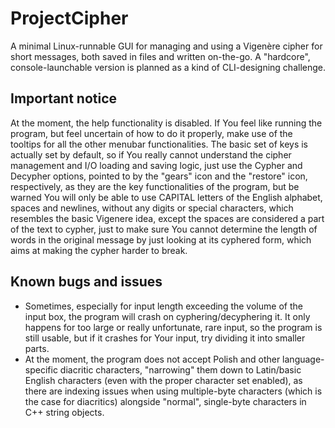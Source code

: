 # ProjectCipher
A minimal Linux-runnable GUI for managing and using a Vigenère cipher for short messages, both saved in files and written on-the-go. A "hardcore", console-launchable version is planned as a kind of CLI-designing challenge.
## Important notice
At the moment, the help functionality is disabled. If You feel like running the program, but feel uncertain of how to do it properly, make use of the tooltips for all the other menubar functionalities. The basic set of keys is actually set by default, so if You really cannot understand the cipher management and I/O loading and saving logic, just use the Cypher and Decypher options, pointed to by the "gears" icon and the "restore" icon, respectively, as they are the key functionalities of the program, but be warned You will only be able to use CAPITAL letters of the English alphabet, spaces and newlines, without any digits or special characters, which resembles the basic Vigenere idea, except the spaces are considered a part of the text to cypher, just to make sure You cannot determine the length of words in the original message by just looking at its cyphered form, which aims at making the cypher harder to break.
## Known bugs and issues
- Sometimes, especially for input length exceeding the volume of the input box, the program will crash on cyphering/decyphering it. It only happens for too large or really unfortunate, rare input, so the program is still usable, but if it crashes for Your input, try dividing it into smaller parts.
- At the moment, the program does not accept Polish and other language-specific diacritic characters, "narrowing" them down to Latin/basic English characters (even with the proper character set enabled), as there are indexing issues when using multiple-byte characters (which is the case for diacritics) alongside "normal", single-byte characters in C++ string objects.
